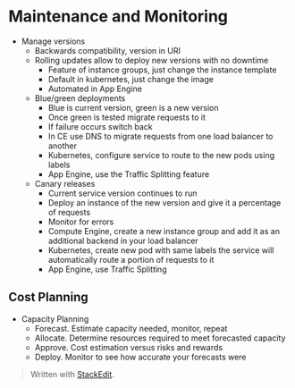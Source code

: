 
# Maintenance and Monitoring

- Manage versions
	- Backwards compatibility, version in URI
	- Rolling updates allow to deploy new versions with no downtime
		- Feature of instance groups, just change the instance template
		- Default in kubernetes, just change the image
		- Automated in App Engine
	- Blue/green deployments
		- Blue is current version, green is a new version
		- Once green is tested migrate requests to it
		- If failure occurs switch back
		- In CE use DNS to migrate requests from one load balancer to another
		- Kubernetes, configure service to route to the new pods using labels
		- App Engine, use the Traffic Splitting feature
	- Canary releases
		- Current service version continues to run
		- Deploy an instance of the new version and give it a percentage of requests
		- Monitor for errors
		- Compute Engine, create a new instance group and add it as an additional backend in your load balancer
		- Kubernetes, create new pod with same labels the service will automatically route a portion of requests to it
		- App Engine, use Traffic Splitting


## Cost Planning 

- Capacity Planning
	- Forecast. Estimate capacity needed, monitor, repeat
	- Allocate. Determine resources required to meet forecasted capacity
	- Approve. Cost estimation versus risks and rewards
	- Deploy. Monitor to see how accurate your forecasts were

> Written with [StackEdit](https://stackedit.io/).
<!--stackedit_data:
eyJoaXN0b3J5IjpbLTE5ODEyMzE1MTldfQ==
-->